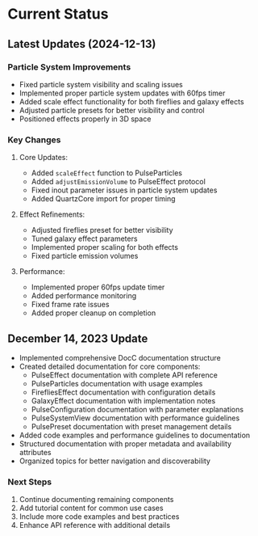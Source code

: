 # Current Status

## Latest Updates (2024-12-13)

### Particle System Improvements
- Fixed particle system visibility and scaling issues
- Implemented proper particle system updates with 60fps timer
- Added scale effect functionality for both fireflies and galaxy effects
- Adjusted particle presets for better visibility and control
- Positioned effects properly in 3D space

### Key Changes
1. Core Updates:
   - Added `scaleEffect` function to PulseParticles
   - Added `adjustEmissionVolume` to PulseEffect protocol
   - Fixed inout parameter issues in particle system updates
   - Added QuartzCore import for proper timing

2. Effect Refinements:
   - Adjusted fireflies preset for better visibility
   - Tuned galaxy effect parameters
   - Implemented proper scaling for both effects
   - Fixed particle emission volumes

3. Performance:
   - Implemented proper 60fps update timer
   - Added performance monitoring
   - Fixed frame rate issues
   - Added proper cleanup on completion

## December 14, 2023 Update
- Implemented comprehensive DocC documentation structure
- Created detailed documentation for core components:
  - PulseEffect documentation with complete API reference
  - PulseParticles documentation with usage examples
  - FirefliesEffect documentation with configuration details
  - GalaxyEffect documentation with implementation notes
  - PulseConfiguration documentation with parameter explanations
  - PulseSystemView documentation with performance guidelines
  - PulsePreset documentation with preset management details
- Added code examples and performance guidelines to documentation
- Structured documentation with proper metadata and availability attributes
- Organized topics for better navigation and discoverability

### Next Steps
1. Continue documenting remaining components
2. Add tutorial content for common use cases
3. Include more code examples and best practices
4. Enhance API reference with additional details

